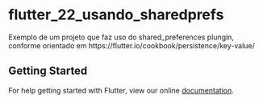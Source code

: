 # flutter_22_usando_sharedprefs

Exemplo de um projeto que faz uso do shared_preferences plungin, conforme orientado em https:&#x2F;&#x2F;flutter.io&#x2F;cookbook&#x2F;persistence&#x2F;key-value&#x2F;

## Getting Started

For help getting started with Flutter, view our online
[documentation](https://flutter.io/).
